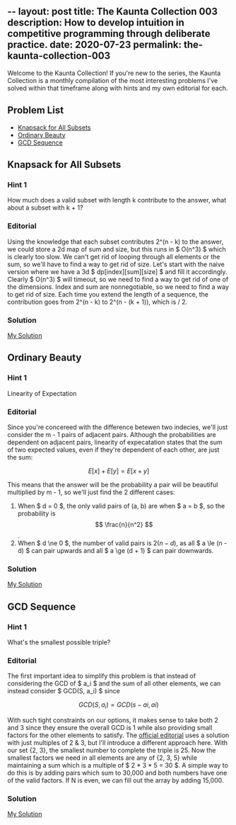 --
layout: post
title: The Kaunta Collection 003
description: How to develop intuition in competitive programming through deliberate practice.
date: 2020-07-23
permalink: the-kaunta-collection-003
---

Welcome to the Kaunta Collection! If you're new to the series, the Kaunta
Collection is a monthly compilation of the most interesting problems I've solved
within that timeframe along with hints and my own editorial for each. 

## Problem List

- [Knapsack for All Subsets](https://atcoder.jp/contests/abc169/tasks/abc169_f)
- [Ordinary  Beauty](https://atcoder.jp/contests/soundhound2018-summer-qual/tasks/soundhound2018_summer_qual_c)
- [GCD Sequence](https://atcoder.jp/contests/agc022/tasks/agc022_b)

## Knapsack for All Subsets

### Hint 1

How much does a valid subset with length k contribute to the answer, what about
a subset with k + 1?

### Editorial

Using the knowledge that each subset contributes 2^(n - k) to the answer, we
could store a 2d map of sum and size, but this runs in $ O(n^3) $ which is
clearly too slow. We can't get rid of looping through all elements or the sum,
so we'll have to find a way to get rid of size.
Let's start with the naive version where we have a 3d $ dp[index][sum][size] $
and fill it accordingly. Clearly $ O(n^3) $ will timeout, so we need to find a
way to get rid of one of the dimensions. Index and sum are nonnegotiable, so we
need to find a way to get rid of size. Each time you extend the length of a
sequence, the contribution goes from 2^(n - k) to 2^(n - (k + 1)), which is / 2.

### Solution

[My Solution](https://atcoder.jp/contests/abc169/submissions/16012612)

## Ordinary Beauty

### Hint 1
Linearity of Expectation

### Editorial

Since you're concereed with the difference betewen two indecies, we'll just
consider the m - 1 pairs of adjacent pairs. Although the probabilities are
dependent on adjacent pairs, linearity of expecatation states that the sum of
two expected values, even if they're dependent of each other, are just the sum:


$$ E[x]+ E[y] = E[x + y]$$

This means that the answer will be the probability a pair will be beautiful
multiplied by m - 1, so we'll just find the 2 different cases:

1. When $ d = 0 $, the only valid pairs of (a, b) are when $ a = b $, so the
probability is $$ \frac{n}{n^2} $$.
2. When $ d \ne 0 $, the number of valid pairs is $2(n - d)$, as all $ a \le (n - d) $ 
can pair upwards and all $ a \ge (d + 1) $ can pair downwards.

### Solution

[My Solution](https://atcoder.jp/contests/soundhound2018-summer-qual/submissions/14477424)

## GCD Sequence

### Hint 1
What's the smallest possible triple?

### Editorial

The first important idea to simplify this problem is that instead of
considering the GCD of $ a_i $ and the sum of all other elements, we can instead
consider $ GCD(S, a_i) $ since 

$$ GCD(S, a_i) = GCD(s - ai, ai) $$

With such tight constraints on our options, it makes sense to take both 2 and 3
since they ensure the overall GCD is 1 while also providing small factors for
the other elements to satisfy. The [official
editorial](https://img.atcoder.jp/agc022/editorial.pdf) uses a solution with
just multiples of 2 & 3, but I'll introduce a different approach here.  With our
set {2, 3}, the smallest number to complete the triple is 25. Now the smallest
factors we need in all elements are any of {2, 3, 5} while maintaining a sum
which is a multiple of $ 2 * 3 * 5 = 30 $. A simple way to do this is by adding
pairs which sum to 30,000 and both numbers have one of the valid factors. If N
is even, we can fill out the array by adding 15,000.

### Solution
[My Solution](https://atcoder.jp/contests/agc022/submissions/15494432)
